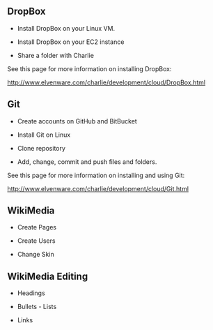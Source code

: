DropBox
-------

-   Install DropBox on your Linux VM.

-   Install DropBox on your EC2 instance

-   Share a folder with Charlie

See this page for more information on installing DropBox:

<http://www.elvenware.com/charlie/development/cloud/DropBox.html>

Git
---

-   Create accounts on GitHub and BitBucket

-   Install Git on Linux

-   Clone repository

-   Add, change, commit and push files and folders.

See this page for more information on installing and using Git:

<http://www.elvenware.com/charlie/development/cloud/Git.html>


WikiMedia
---------

-   Create Pages

-   Create Users

-   Change Skin

WikiMedia Editing
-----------------

-   Headings

-   Bullets - Lists

-   Links

